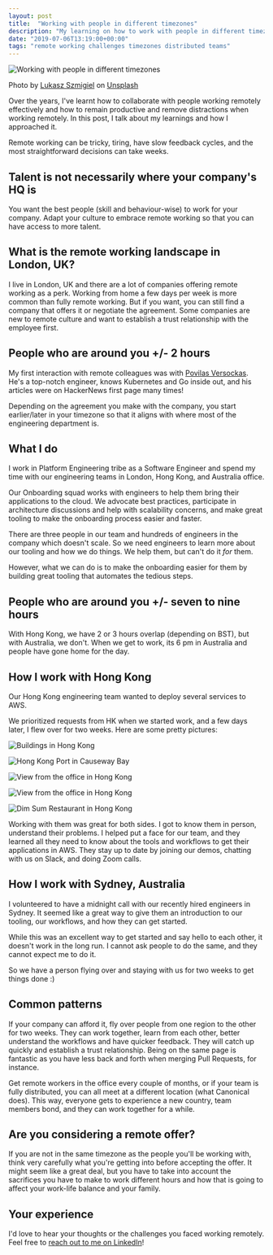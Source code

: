 ```yaml
---
layout: post
title:  "Working with people in different timezones"
description: "My learning on how to work with people in different timezones"
date: "2019-07-06T13:19:00+00:00"
tags: "remote working challenges timezones distributed teams"
---
```


![Working with people in different timezones](/assets/images/posts/working-with-remote-people-in-different-timezones.jpg "Working with people in different timezones")

Photo by [Lukasz Szmigiel](https://unsplash.com/@szmigieldesign?utm_source=unsplash&utm_medium=referral&utm_content=creditCopyText) on [Unsplash](https://unsplash.com/search/photos/perfect?utm_source=unsplash&utm_medium=referral&utm_content=creditCopyText)

Over the years, I've learnt how to collaborate with people working remotely effectively and how to remain productive and remove distractions when working remotely. In this post, I talk about my learnings and how I approached it.

Remote working can be tricky, tiring, have slow feedback cycles, and the most straightforward decisions can take weeks.

## Talent is not necessarily where your company's HQ is

You want the best people (skill and behaviour-wise) to work for your company. Adapt your culture to embrace remote working so that you can have access to more talent.

## What is the remote working landscape in London, UK?

I live in London, UK and there are a lot of companies offering remote working as a perk. Working from home a few days per week is more common than fully remote working. But if you want, you can still find a company that offers it or negotiate the agreement. Some companies are new to remote culture and want to establish a trust relationship with the employee first.

## People who are around you +/- 2 hours

My first interaction with remote colleagues was with [Povilas Versockas](https://povilasv.me/about/). He's a top-notch engineer, knows Kubernetes and Go inside out, and his articles were on HackerNews first page many times!

Depending on the agreement you make with the company, you start earlier/later in your timezone so that it aligns with where most of the engineering department is.

## What I do

I work in Platform Engineering tribe as a Software Engineer and spend my time with our engineering teams in London, Hong Kong, and Australia office. 

Our Onboarding squad works with engineers to help them bring their applications to the cloud. We advocate best practices, participate in architecture discussions and help with scalability concerns, and make great tooling to make the onboarding process easier and faster.

There are three people in our team and hundreds of engineers in the company which doesn't scale. So we need engineers to learn more about our tooling and how we do things. We help them, but can't do it _for_ them. 

However, what we can do is to make the onboarding easier for them by building great tooling that automates the tedious steps.

## People who are around you +/- seven to nine hours

With Hong Kong, we have 2 or 3 hours overlap (depending on BST), but with Australia, we don't. When we get to work, its 6 pm in Australia and people have gone home for the day.

## How I work with Hong Kong

Our Hong Kong engineering team wanted to deploy several services to AWS.

We prioritized requests from HK when we started work, and a few days later, I flew over for two weeks. Here are some pretty pictures:

![Buildings in Hong Kong](/assets/images/posts/hk/56276116_131791071290369_4143332363218190336_n.jpg "Buildings in Hong Kong")

![Hong Kong Port in Causeway Bay](/assets/images/posts/hk/56433426_132188914583918_4454812015818440704_n.jpg "Hong Kong Port in Causeway Bay")

![View from the office in Hong Kong](/assets/images/posts/hk/57034808_132655631203913_3283491481200885760_n.jpg "View from the office in Hong Kong")

![View from the office in Hong Kong](/assets/images/posts/hk/56870054_132655607870582_2872703749401346048_n.jpg "View from the office in Hong Kong")

![Dim Sum Restaurant in Hong Kong](/assets/images/posts/hk/57090179_134438977692245_7468670131690799104_n.jpg "Dim Sum Restaurant in Hong Kong")

Working with them was great for both sides. I got to know them in person, understand their problems. I helped put a face for our team, and they learned all they need to know about the tools and workflows to get their applications in AWS. They stay up to date by joining our demos, chatting with us on Slack, and doing Zoom calls.

## How I work with Sydney, Australia

I volunteered to have a midnight call with our recently hired engineers in Sydney. It seemed like a great way to give them an introduction to our tooling, our workflows, and how they can get started.

While this was an excellent way to get started and say hello to each other, it doesn't work in the long run. I cannot ask people to do the same, and they cannot expect me to do it.

So we have a person flying over and staying with us for two weeks to get things done :) 

## Common patterns

If your company can afford it, fly over people from one region to the other for two weeks. They can work together, learn from each other, better understand the workflows and have quicker feedback. They will catch up quickly and establish a trust relationship. Being on the same page is fantastic as you have less back and forth when merging Pull Requests, for instance.

Get remote workers in the office every couple of months, or if your team is fully distributed, you can all meet at a different location (what Canonical does). This way, everyone gets to experience a new country, team members bond, and they can work together for a while.

## Are you considering a remote offer?

If you are not in the same timezone as the people you'll be working with, think very carefully what you're getting into before accepting the offer. It might seem like a great deal, but you have to take into account the sacrifices you have to make to work different hours and how that is going to affect your work-life balance and your family.

## Your experience

I'd love to hear your thoughts or the challenges you faced working remotely. Feel free to [reach out to me on LinkedIn](https://www.linkedin.com/in/george-g-279883115/)!
